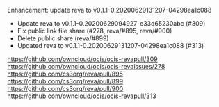 Enhancement: update reva to v0.1.1-0.20200629131207-04298ea1c088

- Update reva to v0.1.1-0.20200629094927-e33d65230abc (#309)
- Fix public link file share (#278, reva/#895, reva/#900)
- Delete public share (reva/#899)
- Updated reva to v0.1.1-0.20200629131207-04298ea1c088 (#313)

https://github.com/owncloud/ocis/ocis-revapull/309
https://github.com/owncloud/ocis/ocis-revaissues/278
https://github.com/cs3org/reva/pull/895
https://github.com/cs3org/reva/pull/899
https://github.com/cs3org/reva/pull/900
https://github.com/owncloud/ocis/ocis-revapull/313
